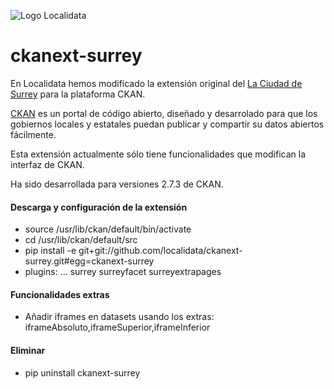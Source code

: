 ![Logo Localidata](https://raw.githubusercontent.com/localidata/ckanext-surrey/master/ckanext/surrey/public/images/logoLocalidata.png)

ckanext-surrey
==============

En Localidata hemos modificado la extensión original del [La Ciudad de Surrey](https://github.com/CityofSurrey/ckanext-surrey) para la plataforma CKAN.

[CKAN](http://ckan.org) es un portal de código abierto, diseñado y desarrolado para que los gobiernos locales y estatales puedan publicar y compartir su datos abiertos fácilmente. 

Esta extensión actualmente sólo tiene funcionalidades que modifican la interfaz de CKAN.

Ha sido desarrollada para versiones 2.7.3 de CKAN.

#### Descarga y configuración de la extensión

- source /usr/lib/ckan/default/bin/activate
- cd /usr/lib/ckan/default/src		
- pip install -e git+git://github.com/localidata/ckanext-surrey.git#egg=ckanext-surrey
- plugins: ... surrey surreyfacet surreyextrapages

#### Funcionalidades extras

- Añadir iframes en datasets usando los extras: iframeAbsoluto,iframeSuperior,iframeInferior


#### Eliminar
- pip uninstall ckanext-surrey